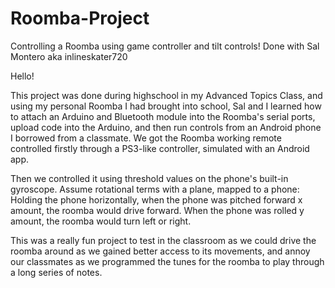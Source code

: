 # Roomba-Project
Controlling a Roomba using game controller and tilt controls! Done with Sal Montero aka inlineskater720

Hello!

This project was done during highschool in my Advanced Topics Class, and using my personal Roomba I had brought into school, Sal and I learned how to attach an Arduino and Bluetooth module into the Roomba's serial ports, upload code into the Arduino, and then run controls from an Android phone I borrowed from a classmate. We got the Roomba working remote controlled firstly through a PS3-like controller, simulated with an Android app. 

Then we controlled it using threshold values on the phone's built-in gyroscope. Assume rotational terms with a plane, mapped to a phone: Holding the phone horizontally, when the phone was pitched forward x amount, the roomba would drive forward. When the phone was rolled y amount, the roomba would turn left or right. 

This was a really fun project to test in the classroom as we could drive the roomba around as we gained better access to its movements, and annoy our classmates as we programmed the tunes for the roomba to play through a long series of notes.
